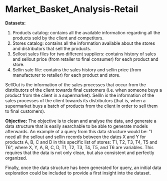 # Market_Basket_Analysis-Retail

**Datasets:**
1. Products catalog: contains all the available information regarding all the products sold by the client and competitors.
2. Stores catalog: contains all the information available about the stores and distributors that sell the products.
3. Sellout sales files for two different suppliers: contains history of sales and sellout price (from retailer to final consumer) for each product and store.
4. Sellin sale file: contains the sales history and sellin price (from manufacturer to retailer) for each product and store.

SellOut is the information of the sales processes that occur from the distributors of the client towards final customers (i.e. when someone buys a product from the client in a
supermarket). SellIn is the information of the sales processes of the client towards its distributors (that is, when a supermarket buys a batch of products from the client in order to sell them to final customers).

**Objective:** 
The objective is to clean and analyse the data, and generate a data structure that is easily searchable to be able to generate models afterwards. An example of a query from this data structure would be: "I need all the sellout and sellin records between the dates X and Y for products A, B, C and D in this specific list of stores: T1, T2, T3, T4, T5 and T6", where X, Y, A, B, C, D, T1, T2, T3, T4, T5, and T6 are variables. This requires that the data is not only clean, but also consistent and perfectly organized.

Finally, once the data structure has been generated for query, an initial data exploration could be included to provide a first insight into the dataset.
